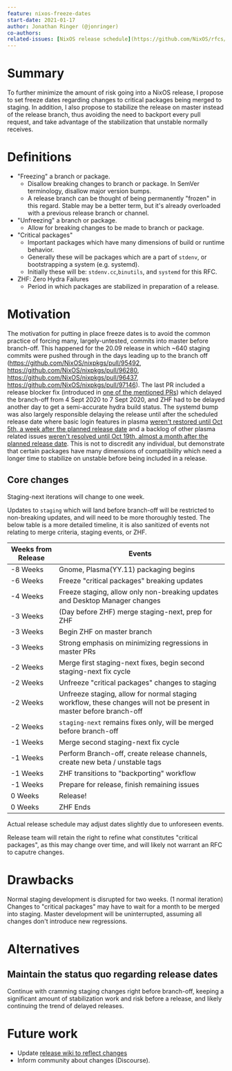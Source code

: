 ```yaml
---
feature: nixos-freeze-dates
start-date: 2021-01-17
author: Jonathan Ringer (@jonringer)
co-authors:
related-issues: [NixOS release schedule](https://github.com/NixOS/rfcs/pull/80)
---
```


# Summary
[summary]: #summary

To further minimize the amount of risk going into a NixOS release, I propose
to set freeze dates regarding changes to critical packages being merged to
staging. In addition, I also propose to stabilize the release on master
instead of the release branch, thus avoiding the need to backport every pull
request, and take advantage of the stabilization that unstable normally
receives.

# Definitions
[definitions]: #definition

- "Freezing" a branch or package.
  - Disallow breaking changes to branch or package. In SemVer terminology, disallow major version bumps.
  - A release branch can be thought of being permanently "frozen" in this regard. Stable may be a better term, but it's already overloaded with a previous release branch or channel.
- "Unfreezing" a branch or package.
  - Allow for breaking changes to be made to branch or package.
- "Critical packages"
  - Important packages which have many dimensions of build or runtime behavior.
  - Generally these will be packages which are a part of `stdenv`, or bootstrapping a system (e.g. systemd).
  - Initially these will be: `stdenv.cc`,`binutils`, and `systemd` for this RFC.
- ZHF: Zero Hydra Failures
  - Period in which packages are stabilized in preparation of a release.

# Motivation
[motivation]: #motivation

The motivation for putting in place freeze dates is to avoid the common practice
of forcing many, largely-untested, commits into master before branch-off. This
happened for the 20.09 release in which ~640 staging commits were pushed through in the 
days leading up to the branch off (https://github.com/NixOS/nixpkgs/pull/95492, 
https://github.com/NixOS/nixpkgs/pull/96280, https://github.com/NixOS/nixpkgs/pull/96437,
https://github.com/NixOS/nixpkgs/pull/97146). The last PR included a release blocker
fix (introduced in [one of the mentioned PRs](https://github.com/NixOS/nixpkgs/pull/96437))
which delayed the branch-off from 4 Sept 2020 to 7 Sept 2020, and ZHF had to
be delayed another day to get a semi-accurate hydra build status. The systemd bump
was also largely responsible delaying the release until after the scheduled release date
where basic login features in plasma [weren't restored until Oct 5th, a week after the planned release date](https://github.com/NixOS/nixpkgs/pull/99629)
and a backlog of other plasma related issues [weren't resolved until Oct 19th, almost a month after the planned release date](https://github.com/NixOS/nixpkgs/pull/101078).
This is not to discredit any individual, but demonstrate that certain packages
have many dimensions of compatibility which need a longer time to stabilize
on unstable before being included in a release.

## Core changes

Staging-next iterations will change to one week.

Updates to `staging` which will land before branch-off will be restricted to non-breaking updates, and will need to be more thoroughly tested. The below table is a more detailed timeline, it is also sanitized of events not relating to merge criteria, staging events, or ZHF.

| Weeks from Release | Events |
| --- | --- |
| -8 Weeks | Gnome, Plasma(YY.11) packaging begins |
| -6 Weeks | Freeze "critical packages" breaking updates |
| -4 Weeks | Freeze staging, allow only non-breaking updates and Desktop Manager changes |
| -3 Weeks | (Day before ZHF) merge staging-next, prep for ZHF |
| -3 Weeks | Begin ZHF on master branch |
| -3 Weeks | Strong emphasis on minimizing regressions in master PRs |
| -2 Weeks | Merge first staging-next fixes, begin second staging-next fix cycle |
| -2 Weeks | Unfreeze "critical packages" changes to staging |
| -2 Weeks | Unfreeze staging, allow for normal staging workflow, these changes will not be present in master before branch-off |
| -2 Weeks | `staging-next` remains fixes only, will be merged before branch-off |
| -1 Weeks | Merge second staging-next fix cycle |
| -1 Weeks | Perform Branch-off, create release channels, create new beta / unstable tags |
| -1 Weeks | ZHF transitions to "backporting" workflow |
| -1 Weeks | Prepare for release, finish remaining issues |
| 0 Weeks | Release! |
| 0 Weeks | ZHF Ends |

Actual release schedule may adjust dates slightly due to unforeseen events.

Release team will retain the right to refine what constitutes "critical packages", as this may
change over time, and will likely not warrant an RFC to caputre changes.

# Drawbacks
[drawbacks]: #drawbacks

Normal staging development is disrupted for two weeks. (1 normal iteration)
Changes to "critical packages" may have to wait for a month to be merged into staging.
Master development will be uninterrupted, assuming all changes don't introduce new regressions.

# Alternatives
[alternatives]: #alternatives

## Maintain the status quo regarding release dates

Continue with cramming staging changes right before branch-off, keeping
a significant amount of stabilization work and risk before a release, and likely
continuing the trend of delayed releases.

# Future work
[future]: #future-work

- Update [release wiki to reflect changes](https://github.com/NixOS/release-wiki)
- Inform community about changes (Discourse).

